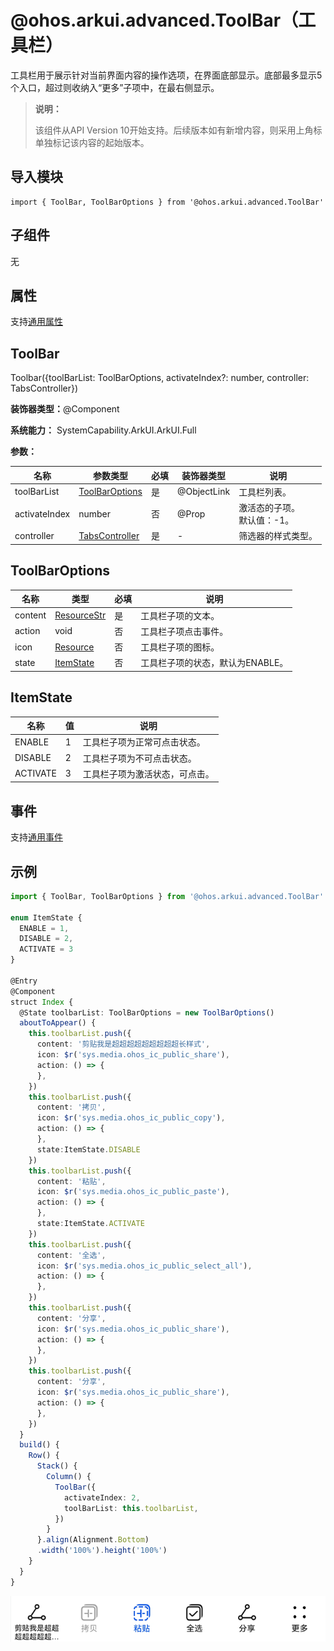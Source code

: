 # @ohos.arkui.advanced.ToolBar（工具栏）


工具栏用于展示针对当前界面内容的操作选项，在界面底部显示。底部最多显示5个入口，超过则收纳入“更多”子项中，在最右侧显示。


> **说明：**
>
> 该组件从API Version 10开始支持。后续版本如有新增内容，则采用上角标单独标记该内容的起始版本。


## 导入模块

```
import { ToolBar, ToolBarOptions } from '@ohos.arkui.advanced.ToolBar'
```


## 子组件

无

## 属性
支持[通用属性](ts-universal-attributes-size.md)

## ToolBar

Toolbar({toolBarList: ToolBarOptions, activateIndex?: number, controller: TabsController})

**装饰器类型：**\@Component

**系统能力：** SystemCapability.ArkUI.ArkUI.Full

**参数：**

| 名称 | 参数类型 | 必填 | 装饰器类型       | 说明                  | 
| -------- | -------- | -------- |-------------|---------------------|
| toolBarList | [ToolBarOptions](#toolbaroptions) | 是 | @ObjectLink | 工具栏列表。              | 
| activateIndex | number | 否 | @Prop       | 激活态的子项。<br/>默认值：-1。 | 
| controller | [TabsController](ts-container-tabs.md#tabscontroller) | 是 | -           | 筛选器的样式类型。           | 


## ToolBarOptions

| 名称 | 类型 | 必填 | 说明 | 
| -------- | -------- | -------- | -------- |
| content | [ResourceStr](ts-types.md#resourcestr) | 是 | 工具栏子项的文本。 | 
| action | void | 否 | 工具栏子项点击事件。 | 
| icon | [Resource](ts-types.md#resource) | 否 | 工具栏子项的图标。 | 
| state | [ItemState](#itemstate) | 否 | 工具栏子项的状态，默认为ENABLE。 | 


## ItemState

| 名称 | 值 | 说明 | 
| -------- | -------- | -------- |
| ENABLE | 1 | 工具栏子项为正常可点击状态。 | 
| DISABLE | 2 | 工具栏子项为不可点击状态。 | 
| ACTIVATE | 3 | 工具栏子项为激活状态，可点击。 | 

## 事件
支持[通用事件](ts-universal-events-click.md)

## 示例

```ts
import { ToolBar, ToolBarOptions } from '@ohos.arkui.advanced.ToolBar'

enum ItemState {
  ENABLE = 1,
  DISABLE = 2,
  ACTIVATE = 3
}

@Entry
@Component
struct Index {
  @State toolbarList: ToolBarOptions = new ToolBarOptions()
  aboutToAppear() {
    this.toolbarList.push({
      content: '剪贴我是超超超超超超超超超长样式',
      icon: $r('sys.media.ohos_ic_public_share'),
      action: () => {
      },
    })
    this.toolbarList.push({
      content: '拷贝',
      icon: $r('sys.media.ohos_ic_public_copy'),
      action: () => {
      },
      state:ItemState.DISABLE
    })
    this.toolbarList.push({
      content: '粘贴',
      icon: $r('sys.media.ohos_ic_public_paste'),
      action: () => {
      },
      state:ItemState.ACTIVATE
    })
    this.toolbarList.push({
      content: '全选',
      icon: $r('sys.media.ohos_ic_public_select_all'),
      action: () => {
      },
    })
    this.toolbarList.push({
      content: '分享',
      icon: $r('sys.media.ohos_ic_public_share'),
      action: () => {
      },
    })
    this.toolbarList.push({
      content: '分享',
      icon: $r('sys.media.ohos_ic_public_share'),
      action: () => {
      },
    })
  }
  build() {
    Row() {
      Stack() {
        Column() {
          ToolBar({
            activateIndex: 2,
            toolBarList: this.toolbarList,
          })
        }
      }.align(Alignment.Bottom)
      .width('100%').height('100%')
    }
  }
}
```

![zh-cn_image_0000001658655445](figures/zh-cn_image_0000001658655445.png)
